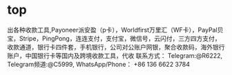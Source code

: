 # top
出各种收款工具,Payoneer派安盈（p卡），Worldfirst万里汇（WF卡），PayPal贝宝，Stripe，PingPong，连连支付，支付宝，微信号，云闪付，三方四方支付，收款通道，银行卡四件套，手机银行，公司对公账户网银，聚合收款码，海外银行账户，中国银行卡等国内及跨境收款工具，代收 联系方式： Telegram:@R6222, Telegram频道:@C5999, WhatsApp/Phone： +86 136 6622 3784

